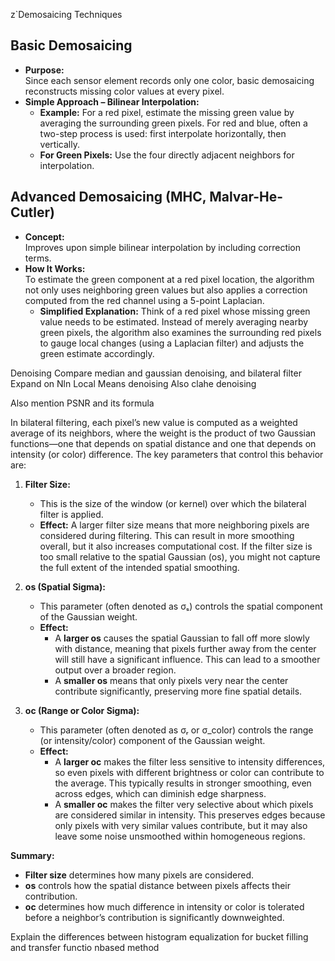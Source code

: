 z`Demosaicing Techniques

## Basic Demosaicing
- **Purpose:**  
  Since each sensor element records only one color, basic demosaicing reconstructs missing color values at every pixel.
- **Simple Approach – Bilinear Interpolation:**  
  - **Example:** For a red pixel, estimate the missing green value by averaging the surrounding green pixels. For red and blue, often a two-step process is used: first interpolate horizontally, then vertically.  
  - **For Green Pixels:** Use the four directly adjacent neighbors for interpolation.

## Advanced Demosaicing (MHC, Malvar-He-Cutler)
- **Concept:**  
  Improves upon simple bilinear interpolation by including correction terms.
- **How It Works:**  
  To estimate the green component at a red pixel location, the algorithm not only uses neighboring green values but also applies a correction computed from the red channel using a 5-point Laplacian.  
  - **Simplified Explanation:** Think of a red pixel whose missing green value needs to be estimated. Instead of merely averaging nearby green pixels, the algorithm also examines the surrounding red pixels to gauge local changes (using a Laplacian filter) and adjusts the green estimate accordingly.



Denoising
Compare median and gaussian denoising, and bilateral filter
Expand on Nln Local Means denoising
Also clahe denoising

Also mention PSNR and its formula

In bilateral filtering, each pixel’s new value is computed as a weighted average of its neighbors, where the weight is the product of two Gaussian functions—one that depends on spatial distance and one that depends on intensity (or color) difference. The key parameters that control this behavior are:

1. **Filter Size:**
    
    - This is the size of the window (or kernel) over which the bilateral filter is applied.
    - **Effect:** A larger filter size means that more neighboring pixels are considered during filtering. This can result in more smoothing overall, but it also increases computational cost. If the filter size is too small relative to the spatial Gaussian (os), you might not capture the full extent of the intended spatial smoothing.
2. **os (Spatial Sigma):**
    
    - This parameter (often denoted as σₛ) controls the spatial component of the Gaussian weight.
    - **Effect:**
        - A **larger os** causes the spatial Gaussian to fall off more slowly with distance, meaning that pixels further away from the center will still have a significant influence. This can lead to a smoother output over a broader region.
        - A **smaller os** means that only pixels very near the center contribute significantly, preserving more fine spatial details.
3. **oc (Range or Color Sigma):**
    
    - This parameter (often denoted as σᵣ or σ_color) controls the range (or intensity/color) component of the Gaussian weight.
    - **Effect:**
        - A **larger oc** makes the filter less sensitive to intensity differences, so even pixels with different brightness or color can contribute to the average. This typically results in stronger smoothing, even across edges, which can diminish edge sharpness.
        - A **smaller oc** makes the filter very selective about which pixels are considered similar in intensity. This preserves edges because only pixels with very similar values contribute, but it may also leave some noise unsmoothed within homogeneous regions.

**Summary:**

- **Filter size** determines how many pixels are considered.
- **os** controls how the spatial distance between pixels affects their contribution.
- **oc** determines how much difference in intensity or color is tolerated before a neighbor’s contribution is significantly downweighted.

Explain the differences between histogram equalization for bucket filling and transfer functio nbased method
